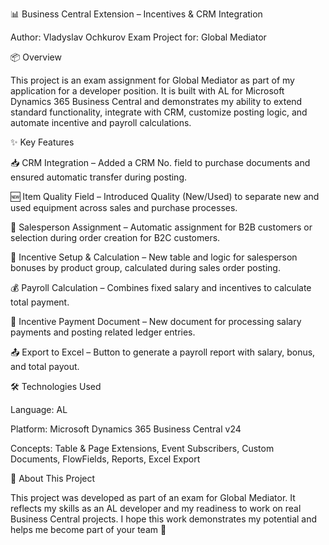 📊 Business Central Extension – Incentives & CRM Integration

Author: Vladyslav Ochkurov
Exam Project for: Global Mediator

📦 Overview

This project is an exam assignment for Global Mediator as part of my application for a developer position.
It is built with AL for Microsoft Dynamics 365 Business Central and demonstrates my ability to extend standard functionality, integrate with CRM, customize posting logic, and automate incentive and payroll calculations.

✨ Key Features

📥 CRM Integration – Added a CRM No. field to purchase documents and ensured automatic transfer during posting.

🆕 Item Quality Field – Introduced Quality (New/Used) to separate new and used equipment across sales and purchase processes.

👤 Salesperson Assignment – Automatic assignment for B2B customers or selection during order creation for B2C customers.

💼 Incentive Setup & Calculation – New table and logic for salesperson bonuses by product group, calculated during sales order posting.

💰 Payroll Calculation – Combines fixed salary and incentives to calculate total payment.

📑 Incentive Payment Document – New document for processing salary payments and posting related ledger entries.

📤 Export to Excel – Button to generate a payroll report with salary, bonus, and total payout.

🛠️ Technologies Used

Language: AL

Platform: Microsoft Dynamics 365 Business Central v24

Concepts: Table & Page Extensions, Event Subscribers, Custom Documents, FlowFields, Reports, Excel Export

📘 About This Project

This project was developed as part of an exam for Global Mediator.
It reflects my skills as an AL developer and my readiness to work on real Business Central projects.
I hope this work demonstrates my potential and helps me become part of your team 🚀